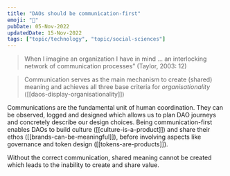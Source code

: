 ```yaml
---
title: "DAOs should be communication-first"
emoji: "📢"
pubDate: 05-Nov-2022
updatedDate: 15-Nov-2022
tags: ["topic/technology", "topic/social-sciences"]
---
```


> When I imagine an organization I have in mind ... an interlocking network of communication processes” (Taylor, 2003: 12)

> Communication serves as the main mechanism to create (shared) meaning and achieves all three base criteria for _organisationality_ ([[daos-display-organisationality]])

Communications are the fundamental unit of human coordination. They can be observed, logged and designed which allows us to plan DAO journeys and concretely describe our design choices. Being communication-first enables DAOs to build culture ([[culture-is-a-product]]) and share their ethos ([[brands-can-be-meaningful]]), before involving aspects like governance and token design ([[tokens-are-products]]).

Without the correct communication, shared meaning cannot be created which leads to the inability to create and share value.